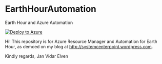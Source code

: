 # EarthHourAutomation
Earth Hour and Azure Automation

[![Deploy to Azure](http://azuredeploy.net/deploybutton.png)](https://azuredeploy.net/)

Hi! This repository is for Azure Resource Manager and Automation for Earth Hour, as demoed on my blog at http://systemcenterpoint.wordpress.com.

Kindly regards,
Jan Vidar Elven

